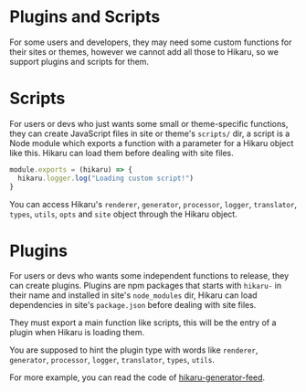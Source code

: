 Plugins and Scripts
===================

For some users and developers, they may need some custom functions for their sites or themes, however we cannot add all those to Hikaru, so we support plugins and scripts for them.

# Scripts

For users or devs who just wants some small or theme-specific functions, they can create JavaScript files in site or theme's `scripts/` dir, a script is a Node module which exports a function with a parameter for a Hikaru object like this. Hikaru can load them before dealing with site files.

```javascript
module.exports = (hikaru) => {
  hikaru.logger.log("Loading custom script!")
}
```

You can access Hikaru's `renderer`, `generator`, `processor`, `logger`, `translator`, `types`, `utils`, `opts` and `site` object through the Hikaru object.

# Plugins

For users or devs who wants some independent functions to release, they can create plugins. Plugins are npm packages that starts with `hikaru-` in their name and installed in site's `node_modules` dir, Hikaru can load dependencies in site's `package.json` before dealing with site files.

They must export a main function like scripts, this will be the entry of a plugin when Hikaru is loading them.

You are supposed to hint the plugin type with words like `renderer`, `generator`, `processor`, `logger`, `translator`, `types`, `utils`.

For more example, you can read the code of [hikaru-generator-feed](https://github.com/AlynxZhou/hikaru-generator-feed/).
